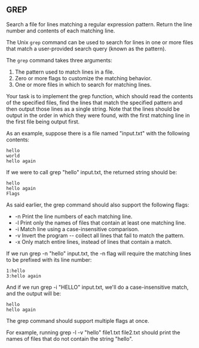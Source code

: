 ## GREP

Search a file for lines matching a regular expression pattern. Return the line number and contents of each matching line.

The Unix `grep` command can be used to search for lines in one or more files that match a user-provided search query (known as the pattern).

The `grep` command takes three arguments:

1. The pattern used to match lines in a file.
2. Zero or more flags to customize the matching behavior.
3. One or more files in which to search for matching lines.

Your task is to implement the grep function, which should read the contents of the specified files, find the lines that match the specified pattern and then output those lines as a single string. Note that the lines should be output in the order in which they were found, with the first matching line in the first file being output first.

As an example, suppose there is a file named "input.txt" with the following contents:
```
hello
world
hello again
```
If we were to call grep "hello" input.txt, the returned string should be:
```
hello
hello again
Flags
```
As said earlier, the grep command should also support the following flags:

- -n Print the line numbers of each matching line.
- -l Print only the names of files that contain at least one matching line.
- -i Match line using a case-insensitive comparison.
- -v Invert the program -- collect all lines that fail to match the pattern.
- -x Only match entire lines, instead of lines that contain a match.

If we run grep -n "hello" input.txt, the -n flag will require the matching lines to be prefixed with its line number:
```
1:hello
3:hello again
```
And if we run grep -i "HELLO" input.txt, we'll do a case-insensitive match, and the output will be:
```
hello
hello again
```
The grep command should support multiple flags at once.

For example, running grep -l -v "hello" file1.txt file2.txt should print the names of files that do not contain the string "hello".
